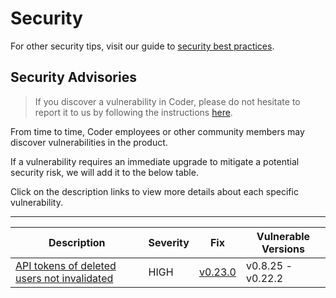 # Security

<children></children>

For other security tips, visit our guide to
[security best practices](../../tutorials/best-practices/security-best-practices.md).

## Security Advisories

> If you discover a vulnerability in Coder, please do not hesitate to report it
> to us by following the instructions
> [here](https://github.com/coder/coder/blob/main/SECURITY.md).

From time to time, Coder employees or other community members may discover
vulnerabilities in the product.

If a vulnerability requires an immediate upgrade to mitigate a potential
security risk, we will add it to the below table.

Click on the description links to view more details about each specific
vulnerability.

---

| Description                                                                                                                                   | Severity | Fix                                                            | Vulnerable Versions |
| --------------------------------------------------------------------------------------------------------------------------------------------- | -------- | -------------------------------------------------------------- | ------------------- |
| [API tokens of deleted users not invalidated](https://github.com/coder/coder/blob/main/docs/admin/security/0001_user_apikeys_invalidation.md) | HIGH     | [v0.23.0](https://github.com/coder/coder/releases/tag/v0.23.0) | v0.8.25 - v0.22.2   |
